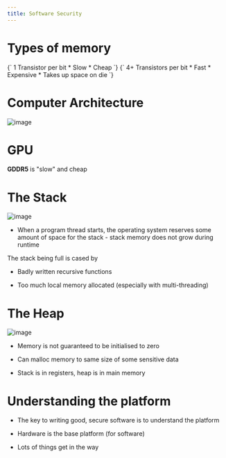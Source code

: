 ```yaml
---
title: Software Security
---
```


# Types of memory

<Definition name="DRAM">
{`
1 Transistor per bit
* Slow
* Cheap
`}
</Definition>

<Definition name="SRAM">
{`
4+ Transistors per bit
* Fast
* Expensive
* Takes up space on die
`}
</Definition>

# Computer Architecture

![image](/img/Year_2/Networks_and_Systems/Software/Computer_Architecture.png)

# GPU

**GDDR5** is "slow" and cheap

# The Stack

![image](/img/Year_2/Networks_and_Systems/Software/stack.png)

- When a program thread starts, the operating system reserves some
  amount of space for the stack - stack memory does not grow during
  runtime

The stack being full is cased by

- Badly written recursive functions

- Too much local memory allocated (especially with multi-threading)

# The Heap

![image](/img/Year_2/Networks_and_Systems/Software/heap.png)

- Memory is not guaranteed to be initialised to zero

- Can malloc memory to same size of some sensitive data

- Stack is in registers, heap is in main memory

# Understanding the platform

- The key to writing good, secure software is to understand the
  platform

- Hardware is the base platform (for software)

- Lots of things get in the way
